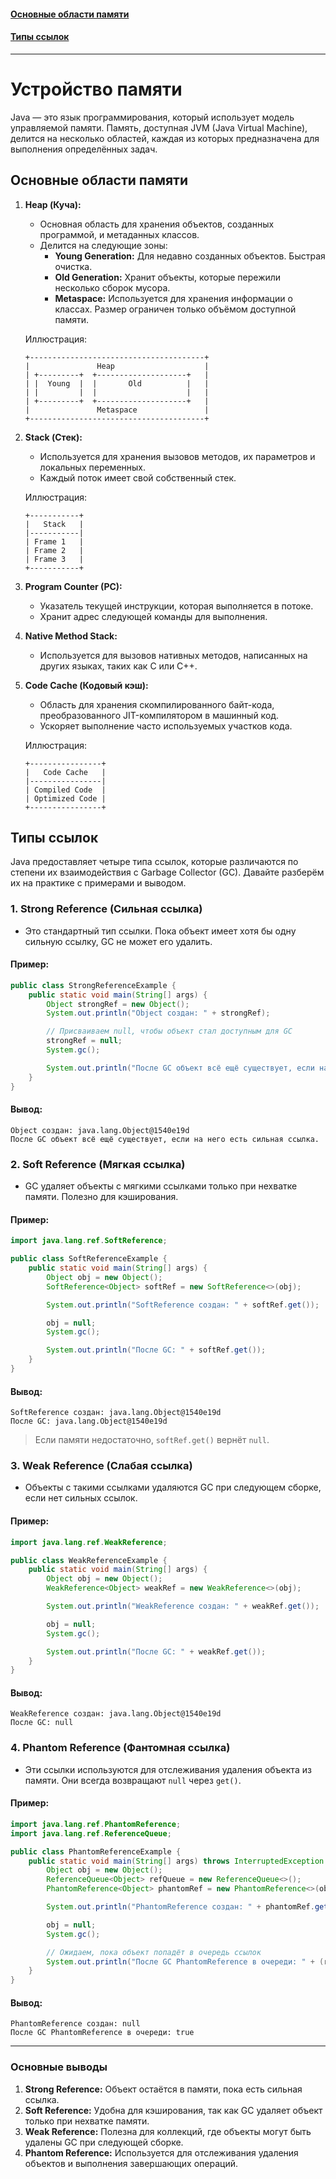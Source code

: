#### [Основные области памяти](#Основные-области-памяти-1)
#### [Типы ссылок](#Типы-ссылок-1)

---
# Устройство памяти

Java — это язык программирования, который использует модель управляемой памяти. Память, доступная JVM (Java Virtual Machine), делится на несколько областей, каждая из которых предназначена для выполнения определённых задач.

## Основные области памяти

1. **Heap (Куча):**
    - Основная область для хранения объектов, созданных программой, и метаданных классов.
    - Делится на следующие зоны:
        - **Young Generation:** Для недавно созданных объектов. Быстрая очистка.
        - **Old Generation:** Хранит объекты, которые пережили несколько сборок мусора.
        - **Metaspace:** Используется для хранения информации о классах. Размер ограничен только объёмом доступной памяти.

   Иллюстрация:
   ```
   +---------------------------------------+
   |               Heap                    |
   | +---------+  +--------------------+   |
   | |  Young  |  |       Old          |   |
   | |         |  |                    |   |
   | +---------+  +--------------------+   |
   |               Metaspace               |
   +---------------------------------------+
   ```

2. **Stack (Стек):**
    - Используется для хранения вызовов методов, их параметров и локальных переменных.
    - Каждый поток имеет свой собственный стек.

   Иллюстрация:
   ```
   +-----------+
   |   Stack   |
   |-----------|
   | Frame 1   |
   | Frame 2   |
   | Frame 3   |
   +-----------+
   ```

3. **Program Counter (PC):**
    - Указатель текущей инструкции, которая выполняется в потоке.
    - Хранит адрес следующей команды для выполнения.

4. **Native Method Stack:**
    - Используется для вызовов нативных методов, написанных на других языках, таких как C или C++.

5. **Code Cache (Кодовый кэш):**
    - Область для хранения скомпилированного байт-кода, преобразованного JIT-компилятором в машинный код.
    - Ускоряет выполнение часто используемых участков кода.

   Иллюстрация:
   ```
   +----------------+
   |   Code Cache   |
   |----------------|
   | Compiled Code  |
   | Optimized Code |
   +----------------+
   ```

## Типы ссылок

Java предоставляет четыре типа ссылок, которые различаются по степени их взаимодействия с Garbage Collector (GC). Давайте разберём их на практике с примерами и выводом.

### 1. Strong Reference (Сильная ссылка)

- Это стандартный тип ссылки. Пока объект имеет хотя бы одну сильную ссылку, GC не может его удалить.

#### Пример:

```java
public class StrongReferenceExample {
    public static void main(String[] args) {
        Object strongRef = new Object();
        System.out.println("Object создан: " + strongRef);

        // Присваиваем null, чтобы объект стал доступным для GC
        strongRef = null;
        System.gc();

        System.out.println("После GC объект всё ещё существует, если на него есть сильная ссылка.");
    }
}
```

#### Вывод:
```
Object создан: java.lang.Object@1540e19d
После GC объект всё ещё существует, если на него есть сильная ссылка.
```

### 2. Soft Reference (Мягкая ссылка)

- GC удаляет объекты с мягкими ссылками только при нехватке памяти. Полезно для кэширования.

#### Пример:

```java
import java.lang.ref.SoftReference;

public class SoftReferenceExample {
    public static void main(String[] args) {
        Object obj = new Object();
        SoftReference<Object> softRef = new SoftReference<>(obj);

        System.out.println("SoftReference создан: " + softRef.get());

        obj = null;
        System.gc();

        System.out.println("После GC: " + softRef.get());
    }
}
```

#### Вывод:
```
SoftReference создан: java.lang.Object@1540e19d
После GC: java.lang.Object@1540e19d
```
> Если памяти недостаточно, `softRef.get()` вернёт `null`.

### 3. Weak Reference (Слабая ссылка)

- Объекты с такими ссылками удаляются GC при следующем сборке, если нет сильных ссылок.

#### Пример:

```java
import java.lang.ref.WeakReference;

public class WeakReferenceExample {
    public static void main(String[] args) {
        Object obj = new Object();
        WeakReference<Object> weakRef = new WeakReference<>(obj);

        System.out.println("WeakReference создан: " + weakRef.get());

        obj = null;
        System.gc();

        System.out.println("После GC: " + weakRef.get());
    }
}
```

#### Вывод:
```
WeakReference создан: java.lang.Object@1540e19d
После GC: null
```

### 4. Phantom Reference (Фантомная ссылка)

- Эти ссылки используются для отслеживания удаления объекта из памяти. Они всегда возвращают `null` через `get()`.

#### Пример:

```java
import java.lang.ref.PhantomReference;
import java.lang.ref.ReferenceQueue;

public class PhantomReferenceExample {
    public static void main(String[] args) throws InterruptedException {
        Object obj = new Object();
        ReferenceQueue<Object> refQueue = new ReferenceQueue<>();
        PhantomReference<Object> phantomRef = new PhantomReference<>(obj, refQueue);

        System.out.println("PhantomReference создан: " + phantomRef.get());

        obj = null;
        System.gc();

        // Ожидаем, пока объект попадёт в очередь ссылок
        System.out.println("После GC PhantomReference в очереди: " + (refQueue.poll() != null));
    }
}
```

#### Вывод:
```
PhantomReference создан: null
После GC PhantomReference в очереди: true
```

---

### Основные выводы

1. **Strong Reference:** Объект остаётся в памяти, пока есть сильная ссылка.
2. **Soft Reference:** Удобна для кэширования, так как GC удаляет объект только при нехватке памяти.
3. **Weak Reference:** Полезна для коллекций, где объекты могут быть удалены GC при следующей сборке.
4. **Phantom Reference:** Используется для отслеживания удаления объектов и выполнения завершающих операций.

